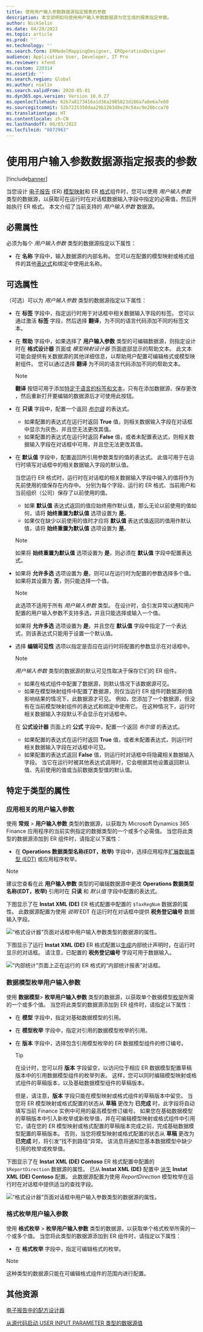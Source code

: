 ```yaml
---
title: 使用用户输入参数数据源指定报表的参数
description: 本文说明如何使用用户输入参数数据源为您生成的报表指定参数。
author: NickSelin
ms.date: 04/20/2022
ms.topic: article
ms.prod: ''
ms.technology: ''
ms.search.form: ERModelMappingDesigner, EROperationDesigner
audience: Application User, Developer, IT Pro
ms.reviewer: kfend
ms.custom: 220314
ms.assetid: ''
ms.search.region: Global
ms.author: nselin
ms.search.validFrom: 2020-05-01
ms.dyn365.ops.version: Version 10.0.27
ms.openlocfilehash: 62b7a8173416a1d36a2985823d186a7a0e6a7e60
ms.sourcegitcommit: 52b7225350daa29b1263d8e29c54ac9e20bcca70
ms.translationtype: HT
ms.contentlocale: zh-CN
ms.lasthandoff: 06/03/2022
ms.locfileid: "8872963"
---
```

# <a name="use-user-input-parameter-data-sources-to-specify-parameters-for-a-report"></a>使用用户输入参数数据源指定报表的参数

[!include[banner](../includes/banner.md)]

当您设计 [电子报告](general-electronic-reporting.md) (ER) [模型映射](er-overview-components.md#model-mapping-component)和 ER [格式](er-overview-components.md#format-component)组件时，您可以使用 *用户输入参数* 类型的数据源，以获取可在运行时在对话框数据输入字段中指定的必需值，然后开始执行 ER 格式。 本文介绍了当前支持的 *用户输入参数* 数据源。

## <a name="mandatory-properties"></a><a name="mandatory-properties"></a>必需属性

必须为每个 *用户输入参数* 类型的数据源指定以下属性：

- 在 **名称** 字段中，输入数据源的内部名称。 您可以在配置的模型映射或格式组件的其他[表达式](er-formula-language.md)和绑定中使用此名称。

## <a name="optional-properties"></a><a name="optional-properties"></a>可选属性

（可选）可以为 *用户输入参数* 类型的数据源指定以下属性：

- 在 **标签** 字段中，指定运行时用于对话框中相关数据输入字段的标签。 您可以通过激活 **标签** 字段，然后选择 **翻译**，为不同的语言代码添加不同的标签文本。
- 在 **帮助** 字段中，如果选择了 **用户输入参数** 类型的可编辑数据源，则指定设计时在 **格式设计器** 页面或 *模型映射设计器* 页面底部显示的帮助文本。 此文本可能会提供有关数据源的其他详细信息，以帮助用户配置可编辑格式或模型映射组件。 您可以通过选择 **翻译** 为不同的语言代码添加不同的帮助文本。

    > [!NOTE]
    > **翻译** 按钮可用于添加[特定于语言的标签和文本](er-design-multilingual-reports.md#format-component)，只有在添加数据源、保存更改 ，然后重新打开要编辑的数据源后才可使用此按钮。

- 在 **只读** 字段中，配置一个返回 *[布尔值](er-formula-supported-data-types-primitive.md#boolean)* 的表达式。

    - 如果配置的表达式在运行时返回 **True** 值，则相关数据输入字段在对话框中显示为灰色，并且您无法更改其值。
    - 如果配置的表达式在运行时返回 **False** 值，或者未配置表达式，则相关数据输入字段在对话框中可用，并且您无法更改其值。

- 在 **默认值** 字段中，配置返回所引用参数类型的值的表达式。 此值可用于在运行时填写对话框中的相关数据输入字段的默认值。

    当您运行 ER 格式时，运行时在对话框的相关数据输入字段中输入的值将作为先前使用的值保存在内存中。 分别为每个字段、运行的 ER 格式、当前用户和当前组织（公司）保存了以前使用的值。

    - 如果 **默认值** 表达式返回的值应始终用作默认值，那么无论以前使用的值如何，请将 **始终重置为默认值** 选项设置为 **是**。
    - 如果仅在缺少以前使用的值时才应将 **默认值** 表达式值返回的值用作默认值，请将 **始终重置为默认值** 选项设置为 **是**。

    > [!NOTE]
    > 如果将 **始终重置为默认值** 选项设置为 **是**，则必须在 **默认值** 字段中配置表达式。

- 如果将 **允许多选** 选项设置为 **是**，则可以在运行时为配置的参数选择多个值。 如果将其设置为 **否**，则只能选择一个值。

    > [!NOTE]
    > 此选项不适用于所有 *用户输入参数* 类型。 在设计时，会引发异常以通知用户配置的用户输入参数不支持多选，并且只能选择或输入一个值。
    >
    > 如果将 **允许多选** 选项设置为 **是**，并且您在 **默认值** 字段中指定了一个表达式，则该表达式只能用于设置一个默认值。

- 选择 **编辑可见性** 选项以指定是否应在运行时将配置的参数显示在对话框中。

    > [!NOTE]
    > *用户输入参数* 类型的数据源的默认可见性取决于保存它们的 ER 组件。
    >
    > - 如果在格式组件中配置了数据源，则默认情况下该数据源可见。
    > - 如果在模型映射组件中配置了数据源，则仅当运行 ER 组件时数据源的值影响结果的情况下，此数据源才可见。 例如，您添加了一个数据源，但没有在当前模型映射组件的表达式和绑定中使用它。 在这种情况下，运行时相关数据输入字段默认不会显示在对话框中。 

    在 **公式设计器** 页面上的 **公式** 字段中，配置一个返回 *布尔值* 的表达式。

    - 如果配置的表达式在运行时返回 **True** 值，或者未配置表达式，则运行时相关数据输入字段在对话框中可见。
    - 如果配置的表达式返回 **False** 值，则运行时对话框中将隐藏相关数据输入字段。 当它在运行时被其他表达式调用时，它会根据其他设置返回默认值、先前使用的值或当前数据类型值的默认值。

## <a name="type-specific-properties"></a>特定于类型的属性

### <a name="application-dependent-user-input-parameter"></a>应用相关的用户输入参数

使用 **常规** \> **用户输入参数** 类型的数据源，以获取为 Microsoft Dynamics 365 Finance 应用程序的当前实例指定的数据类型的一个或多个必需值。 当您将此类型的数据源添加到 ER 组件时，请指定以下属性：

- 在 **Operations 数据类型名称(EDT，枚举)** 字段中，选择应用程序[扩展数据类型 (EDT)](../extensibility/extensible-edts.md) 或应用程序枚举。

> [!NOTE]
> 建议您查看在此 **用户输入参数** 类型的可编辑数据源中更改 **Operations 数据类型名称(EDT，枚举)** 引用时在 **只读** 和 *默认值* 字段中配置的表达式。

下图显示了在 **Instat XML (DE)** ER 格式配置中配置的 `$TaxRegNum` 数据源的属性。 此数据源配置为使用 *说明* EDT 在运行时在对话框中提供 **税务登记编号** 数据输入字段。

![“格式设计器”页面对话框中用户输入参数类型的数据源的属性。](./media/er-user-input-parameter-data-sources-01.png)

下图显示了运行 **Instat XML (DE)** ER 格式配置以[生成](../../../finance/localizations/tasks/eur-00002-eu-intrastat-declaration.md)内部统计声明时，在运行时显示的对话框。 请注意，已配置的 **税务登记编号** 字段可用于数据输入。

![“内部统计”页面上正在运行的 ER 格式的“内部统计报表”对话框。](./media/er-user-input-parameter-data-sources-02.png)

### <a name="data-model-enumeration-user-input-parameter"></a>数据模型枚举用户输入参数

使用 **数据模型**\> **枚举用户输入参数** 类型的数据源，以获取单个数据模型[枚举](er-formula-supported-data-types-primitive.md#enumeration)所需的一个或多个值。 当您将此类型的数据源添加到 ER 组件时，请指定以下属性：

- 在 **模型** 字段中，指定对基础数据模型的引用。
- 在 **模型枚举** 字段中，指定对引用的数据模型枚举的引用。
- 在 **版本** 字段中，选择包含引用模型枚举的 ER 数据模型组件的修订编号。

    > [!TIP]
    > 在设计时，您可以将 **版本** 字段留空，以访问位于相应 ER 数据模型配置草稿版本中的引用数据模型组件的枚举列表。 这样，您可以同时编辑模型映射或格式组件的草稿版本，以及基础数据模型组件的草稿版本。
    >
    > 但是，请注意，**版本** 字段只能在模型映射或格式组件的草稿版本中留空。 当您将 ER 模型映射或格式配置的状态从 **草稿** 更改为 **已完成** 时，此字段将自动填写当前 Finance 实例中可用的最高模型修订编号。 如果您在基础数据模型的草稿版本中引入新枚举或新枚举值，并在可编辑模型映射或格式组件中引用它，请在您的 ER 模型映射或格式配置的草稿版本完成之前，完成基础数据模型配置的草稿版本。 否则，当您将模型映射或格式配置的状态从 **草稿** 更改为 **已完成** 时，将引发“找不到路径”异常。 该消息将通知您基本数据模型中缺少引用的枚举或枚举值。

下图显示了在 **Instat XML (DE) Contoso** ER 格式配置中配置的 `$ReportDirection` 数据源的属性。 已从 **Instat XML (DE)** 配置中 [派生](general-electronic-reporting.md#Configuration) **Instat XML (DE) Contoso** 配置。 此数据源配置为使用 *ReportDirection* 模型枚举在运行时在对话框中提供适当的查找字段。

![“格式设计器”页面对话框中用户输入参数类型的数据源的属性。](./media/er-user-input-parameter-data-sources-03.png)

### <a name="format-enumeration-user-input-parameter"></a>格式枚举用户输入参数

使用 **格式枚举** \> **枚举用户输入参数** 类型的数据源，以获取单个格式枚举所需的一个或多个值。 当您将此类型的数据源添加到 ER 组件时，请指定以下属性：

- 在 **格式枚举** 字段中，指定可编辑格式的枚举。

> [!NOTE]
> 这种类型的数据源只能在可编辑格式组件的范围内进行配置。

## <a name="additional-resources"></a>其他资源

[电子报告中的配方设计器](general-electronic-reporting-formula-designer.md)

[从源代码启动 USER INPUT PARAMETER 类型的数据源值](er-initiate-uip-data-source-value-from-source-code.md)
